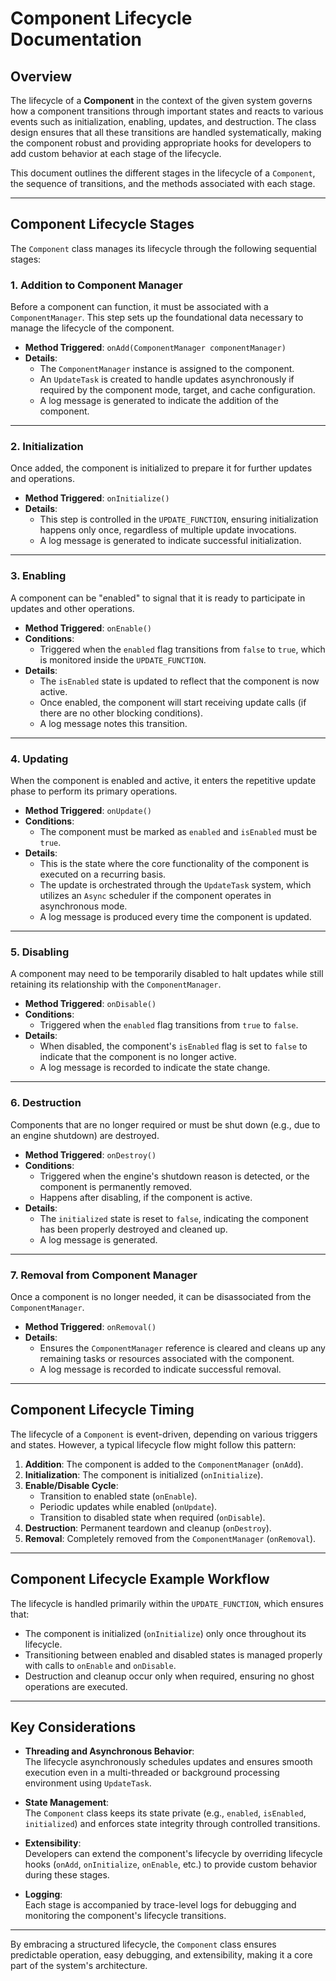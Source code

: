 # Component Lifecycle Documentation

## Overview

The lifecycle of a **Component** in the context of the given system governs how a component transitions through important states and reacts to various events such as initialization, enabling, updates, and destruction. The class design ensures that all these transitions are handled systematically, making the component robust and providing appropriate hooks for developers to add custom behavior at each stage of the lifecycle.

This document outlines the different stages in the lifecycle of a `Component`, the sequence of transitions, and the methods associated with each stage.

---

## Component Lifecycle Stages

The `Component` class manages its lifecycle through the following sequential stages:

### 1. **Addition to Component Manager**
Before a component can function, it must be associated with a `ComponentManager`. This step sets up the foundational data necessary to manage the lifecycle of the component.

- **Method Triggered**: `onAdd(ComponentManager componentManager)`
- **Details**:
    - The `ComponentManager` instance is assigned to the component.
    - An `UpdateTask` is created to handle updates asynchronously if required by the component mode, target, and cache configuration.
    - A log message is generated to indicate the addition of the component.

---

### 2. **Initialization**
Once added, the component is initialized to prepare it for further updates and operations.

- **Method Triggered**: `onInitialize()`
- **Details**:
    - This step is controlled in the `UPDATE_FUNCTION`, ensuring initialization happens only once, regardless of multiple update invocations.
    - A log message is generated to indicate successful initialization.

---

### 3. **Enabling**
A component can be "enabled" to signal that it is ready to participate in updates and other operations.

- **Method Triggered**: `onEnable()`
- **Conditions**:
    - Triggered when the `enabled` flag transitions from `false` to `true`, which is monitored inside the `UPDATE_FUNCTION`.
- **Details**:
    - The `isEnabled` state is updated to reflect that the component is now active.
    - Once enabled, the component will start receiving update calls (if there are no other blocking conditions).
    - A log message notes this transition.

---

### 4. **Updating**
When the component is enabled and active, it enters the repetitive update phase to perform its primary operations.

- **Method Triggered**: `onUpdate()`
- **Conditions**:
    - The component must be marked as `enabled` and `isEnabled` must be `true`.
- **Details**:
    - This is the state where the core functionality of the component is executed on a recurring basis.
    - The update is orchestrated through the `UpdateTask` system, which utilizes an `Async` scheduler if the component operates in asynchronous mode.
    - A log message is produced every time the component is updated.

---

### 5. **Disabling**
A component may need to be temporarily disabled to halt updates while still retaining its relationship with the `ComponentManager`.

- **Method Triggered**: `onDisable()`
- **Conditions**:
    - Triggered when the `enabled` flag transitions from `true` to `false`.
- **Details**:
    - When disabled, the component's `isEnabled` flag is set to `false` to indicate that the component is no longer active.
    - A log message is recorded to indicate the state change.

---

### 6. **Destruction**
Components that are no longer required or must be shut down (e.g., due to an engine shutdown) are destroyed.

- **Method Triggered**: `onDestroy()`
- **Conditions**:
    - Triggered when the engine's shutdown reason is detected, or the component is permanently removed.
    - Happens after disabling, if the component is active.
- **Details**:
    - The `initialized` state is reset to `false`, indicating the component has been properly destroyed and cleaned up.
    - A log message is generated.

---

### 7. **Removal from Component Manager**
Once a component is no longer needed, it can be disassociated from the `ComponentManager`.

- **Method Triggered**: `onRemoval()`
- **Details**:
    - Ensures the `ComponentManager` reference is cleared and cleans up any remaining tasks or resources associated with the component.
    - A log message is recorded to indicate successful removal.

---

## Component Lifecycle Timing

The lifecycle of a `Component` is event-driven, depending on various triggers and states. However, a typical lifecycle flow might follow this pattern:

1. **Addition**: The component is added to the `ComponentManager` (`onAdd`).
2. **Initialization**: The component is initialized (`onInitialize`).
3. **Enable/Disable Cycle**:
    - Transition to enabled state (`onEnable`).
    - Periodic updates while enabled (`onUpdate`).
    - Transition to disabled state when required (`onDisable`).
4. **Destruction**: Permanent teardown and cleanup (`onDestroy`).
5. **Removal**: Completely removed from the `ComponentManager` (`onRemoval`).

---

## Component Lifecycle Example Workflow

The lifecycle is handled primarily within the `UPDATE_FUNCTION`, which ensures that:
- The component is initialized (`onInitialize`) only once throughout its lifecycle.
- Transitioning between enabled and disabled states is managed properly with calls to `onEnable` and `onDisable`.
- Destruction and cleanup occur only when required, ensuring no ghost operations are executed.

---

## Key Considerations
- **Threading and Asynchronous Behavior**:  
  The lifecycle asynchronously schedules updates and ensures smooth execution even in a multi-threaded or background processing environment using `UpdateTask`.

- **State Management**:  
  The `Component` class keeps its state private (e.g., `enabled`, `isEnabled`, `initialized`) and enforces state integrity through controlled transitions.

- **Extensibility**:  
  Developers can extend the component's lifecycle by overriding lifecycle hooks (`onAdd`, `onInitialize`, `onEnable`, etc.) to provide custom behavior during these stages.

- **Logging**:  
  Each stage is accompanied by trace-level logs for debugging and monitoring the component's lifecycle transitions.

---

By embracing a structured lifecycle, the `Component` class ensures predictable operation, easy debugging, and extensibility, making it a core part of the system's architecture.